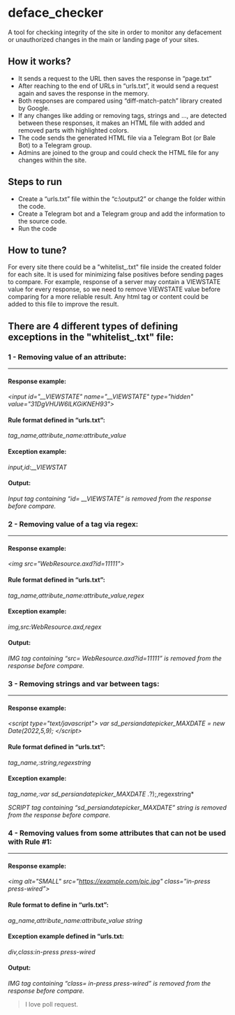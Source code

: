 # deface_checker

A tool for checking integrity of the site in order to monitor any defacement or unauthorized changes in the main or landing page of your sites.

## How it works?

* It sends a request to the URL then saves the response in “page.txt”
*	After reaching to the end of URLs in “urls.txt”, it would send a request again and saves the response in the memory.
*	Both responses are compared using “diff-match-patch” library created by Google.
*	If any changes like adding or removing tags, strings and …, are detected between these responses, it makes an HTML file with added and removed parts with highlighted colors.
*	The code sends the generated HTML file via a Telegram Bot (or Bale Bot) to a Telegram group.
*	Admins are joined to the group and could check the HTML file for any changes within the site.

## Steps to run

*	Create a “urls.txt” file within the “c:\output2” or change the folder within the code.
*	Create a Telegram bot and a Telegram group and add the information to the source code.
*	Run the code

## How to tune?

For every site there could be a "whitelist_.txt" file inside the created folder for each site.
It is used for minimizing false positives before sending pages to compare.
For example, response of a server may contain a VIEWSTATE value for every response, so we need to remove VIEWSTATE value before comparing for a more reliable result.
Any html tag or content could be added to this file to improve the result.


## There are 4 different types of defining exceptions in the "whitelist_.txt" file:



### 1 - Removing value of an attribute:
---
#### Response example:
*&lt;input id="__VIEWSTATE" name="__VIEWSTATE" type="hidden"  value="31DgVHUW6lLKGiKNEH93"&gt;*

#### Rule format defined in “urls.txt”:
*tag_name,attribute_name:attribute_value*

#### Exception example:
*input,id:__VIEWSTAT*

#### Output:
*Input tag containing “id= __VIEWSTATE” is removed from the response before compare.*




### 2 - Removing value of a tag via regex:
---
#### Response example:
*&lt;img src="WebResource.axd?id=11111"&gt;*

#### Rule format defined in “urls.txt”:

*tag_name,attribute_name:attribute_value,regex*

#### Exception example:

*img,src:WebResource.axd,regex*

#### Output:
*IMG tag containing “src= WebResource.axd?id=11111” is removed from the response before compare.*




### 3 - Removing strings and var between tags:
---
#### Response example:
*&lt;script type="text/javascript"> var sd_persiandatepicker_MAXDATE = new Date(2022,5,9); &lt;/script>*

#### Rule format defined in “urls.txt”:
*tag_name,:string,regexstring*

#### Exception example:
*tag_name,:var sd_persiandatepicker_MAXDATE .*?\);,regexstring*

*SCRIPT tag containing “sd_persiandatepicker_MAXDATE” string is removed from the response before compare.*




### 4 - Removing values from some attributes that can not be used with Rule #1:
---
#### Response example:
*&lt;img alt="SMALL" src="https://example.com/pic.jpg" class=”in-press press-wired”&gt;*

#### Rule format to define in “urls.txt”:
*ag_name,attribute_name:attribute_value string*

#### Exception example defined in “urls.txt:
*div,class:in-press press-wired*

#### Output:
*IMG tag containing “class= in-press press-wired” is removed from the response before compare.*



> I love poll request.
